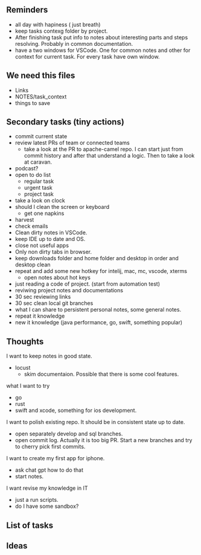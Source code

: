 ## Reminders

- all day with hapiness ( just breath)
- keep tasks contexg folder by project. 
- After finishing task put info to notes about interesting parts and steps resolving. Probably in common documentation.
- have a two windows for VSCode. One for common notes and other for context for current task. For every task have own window. 

## We need this files

- Links
- NOTES/task_context
- things to save

## Secondary tasks (tiny actions)

- commit current state
- review latest PRs of team or connected teams
  - take a look at the PR to apache-camel repo. I can start just from commit history and after that understand a logic. Then to take a look at caravan.
- podcast?
- open to do list
  - regular task
  - urgent task
  - project task
- take a look on clock  
- should I clean the screen or keyboard
  - get one napkins
- harvest
- check emails
- Clean dirty notes in VSCode.
- keep IDE up to date and OS.  
- close not useful apps
- Only non dirty tabs in browser.  
- keep downloads folder and home folder and desktop in order and desktop clean
- repeat and add some new hotkey for intelij, mac, mc, vscode, xterms
  - open notes about hot keys 
- just reading a code of project. (start from automation test)
- reviwing project notes and documentations
- 30 sec reviewing links
- 30 sec clean local git branches
- what I can share to persistent personal notes, some general notes.
- repeat it knowledge
- new it knowledge (java performance, go, swift, something popular)

## Thoughts

I want to keep notes in good state. 
- locust
  - skim documentaion. Possible that there is some cool features. 

what I want to try
- go
- rust
- swift and xcode, something for ios development.

I want to polish existing repo. It should be in consistent state up to date. 
- open separately develop and sql branches. 
- open commit log. Actually it is too big PR. Start a new branches and try to cherry pick first commits. 

I want to create my first app for iphone. 
- ask chat gpt how to do that
- start notes. 

I want revise my knowledge in IT
- just a run scripts.
- do I have some sandbox?

## List of tasks

## Ideas

